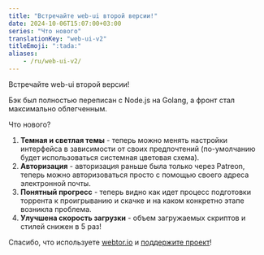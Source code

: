 ```yaml
---
title: "Встречайте web-ui второй версии!"
date: 2024-10-06T15:07:00+03:00
series: "Что нового"
translationKey: "web-ui-v2"
titleEmoji: ":tada:"
aliases:
    - /ru/web-ui-v2/
---
```

Встречайте web-ui второй версии!

Бэк был полностью переписан с Node.js на Golang, а фронт стал максимально облегченным.

Что нового?

1. **Темная и светлая темы** - теперь можно менять настройки интерфейса в зависимости от своих
предпочтений (по-умолчанию будет использоваться системная цветовая схема).
2. **Авторизация** - авторизация раньше была только через Patreon, теперь можно авторизоваться
просто с помощью своего адреса электронной почты.
3. **Понятный прогресс** - теперь видно как идет процесс подготовки торрента к проигрыванию
и скачке и на каком конкретно этапе возникла проблема.
4. **Улучшена скорость загрузки** - объем загружаемых скриптов и стилей снижен в 5 раз!

Спасибо, что используете [webtor.io](https://webtor.io/ru/) и [поддержите проект](https://www.patreon.com/bePatron?u=24145874)!
